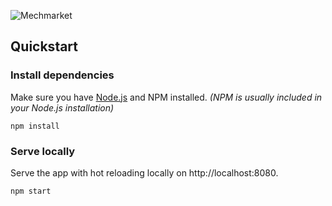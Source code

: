 ![Mechmarket](https://gist.githubusercontent.com/Emonadeo/122808740ecee7e0ab4014cc8dcc9f81/raw/eb15274734b8343440f775083db2142d54895964/Mechmarket.svg)

## Quickstart

### Install dependencies

Make sure you have [Node.js](https://nodejs.org/) and NPM installed. *(NPM is usually included in your Node.js installation)*
```
npm install
```

### Serve locally

Serve the app with hot reloading locally on http://localhost:8080.
```
npm start
```
